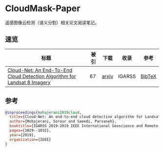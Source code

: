 # CloudMask-Paper

遥感图像云检测（语义分割）相关论文阅读笔记。

## 速览

| 标题                                                                                                                              | 被引 | 下载                                          | 收录                   | 参考            |
| --------------------------------------------------------------------------------------------------------------------------------- | ---- | --------------------------------------------- | ---------------------- | --------------- |
| [Cloud-Net: An End-To-End Cloud Detection Algorithm for Landsat 8 Imagery](https://ieeexplore.ieee.org/abstract/document/8898776) | 67   | [arxiv](https://arxiv.org/pdf/1901.10077.pdf) | IGARSS | [BibTeX](#参考) |

## 参考

```BibTeX
@inproceedings{mohajerani2019cloud,
  title={Cloud-Net: An end-to-end cloud detection algorithm for Landsat 8 imagery},
  author={Mohajerani, Sorour and Saeedi, Parvaneh},
  booktitle={IGARSS 2019-2019 IEEE International Geoscience and Remote Sensing Symposium},
  pages={1029--1032},
  year={2019},
  organization={IEEE}
}
```

